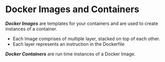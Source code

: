 # Docker Images and Containers

___Docker Images___ are templates for your containers and are used to create instances of a container. 
- Each Image comprises of multiple layer, stacked on top of each other. 
- Each layer represents an instruction in the Dockerfile

___Docker Containers___ are run time instances of a Docker Image.
